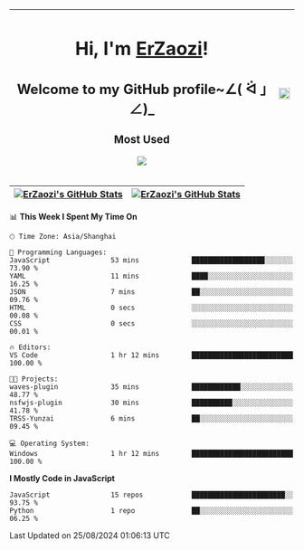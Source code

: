|<h1>Hi, I'm <a href="https://github.com/erzaozi">ErZaozi</a>! </h1><h2>Welcome to my GitHub profile~∠( ᐛ 」∠)_</h2><p><h3>Most Used</h3><img src="https://skillicons.dev/icons?i=github,vscode,visualstudio,ubuntu,postman,pycharm,webstorm,git,docker"></p>|<img decoding="async" align=center src="https://cdn.jsdelivr.net/gh/erzaozi/erzaozi/image.gif" width="100%">|
| ----- | ----- |

| <a href="https://github.com/erzaozi"><img align="center" src="https://github-readme-stats.vercel.app/api/top-langs/?username=erzaozi&title_color=44cef6&text_color=4b5cc4&icon_color=2bbc8a&bg_color=white&langs_count=4&hide_border=true" alt="ErZaozi's GitHub Stats" /></a> | <a href="https://github.com/erzaozi"><img align="center" src="https://github-readme-stats.vercel.app/api?username=erzaozi&show_icons=true&line_height=27&count_private=true&title_color=44cef6&text_color=4b5cc4&icon_color=2bbc8a&bg_color=white&hide_border=true" alt="ErZaozi's GitHub Stats" /></a> |
| ----- | ----- |
<!--START_SECTION:waka-->
📊 **This Week I Spent My Time On** 

```text
🕑︎ Time Zone: Asia/Shanghai

💬 Programming Languages: 
JavaScript               53 mins             ██████████████████░░░░░░░   73.90 % 
YAML                     11 mins             ████░░░░░░░░░░░░░░░░░░░░░   16.25 % 
JSON                     7 mins              ██░░░░░░░░░░░░░░░░░░░░░░░   09.76 % 
HTML                     0 secs              ░░░░░░░░░░░░░░░░░░░░░░░░░   00.08 % 
CSS                      0 secs              ░░░░░░░░░░░░░░░░░░░░░░░░░   00.01 % 

🔥 Editors: 
VS Code                  1 hr 12 mins        █████████████████████████   100.00 % 

🐱‍💻 Projects: 
waves-plugin             35 mins             ████████████░░░░░░░░░░░░░   48.77 % 
nsfwjs-plugin            30 mins             ██████████░░░░░░░░░░░░░░░   41.78 % 
TRSS-Yunzai              6 mins              ██░░░░░░░░░░░░░░░░░░░░░░░   09.45 % 

💻 Operating System: 
Windows                  1 hr 12 mins        █████████████████████████   100.00 % 
```

**I Mostly Code in JavaScript** 

```text
JavaScript               15 repos            ███████████████████████░░   93.75 % 
Python                   1 repo              ██░░░░░░░░░░░░░░░░░░░░░░░   06.25 % 
```




 Last Updated on 25/08/2024 01:06:13 UTC
<!--END_SECTION:waka-->
